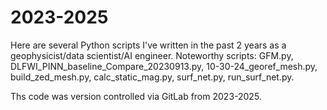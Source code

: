 # 2023-2025
Here are several Python scripts I've written in the past 2 years as a geophysicist/data scientist/AI engineer. Noteworthy scripts: GFM.py, DLFWI_PINN_baseline_Compare_20230913.py, 10-30-24_georef_mesh.py, build_zed_mesh.py, calc_static_mag.py, surf_net.py, run_surf_net.py. 

Ths code was version controlled via GitLab from 2023-2025. 
